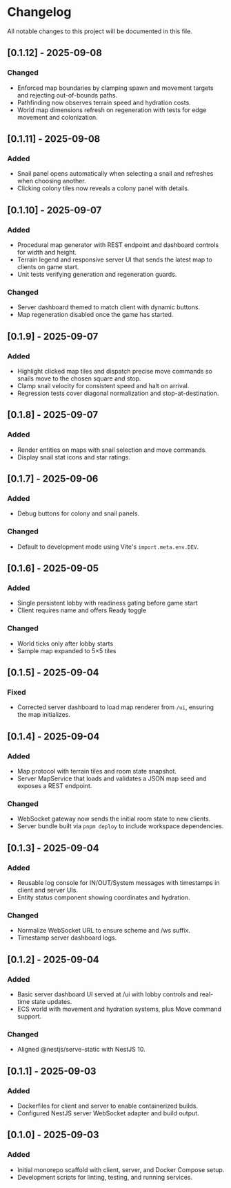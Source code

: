 # Changelog

All notable changes to this project will be documented in this file.

## [0.1.12] - 2025-09-08
### Changed
- Enforced map boundaries by clamping spawn and movement targets and rejecting out-of-bounds paths.
- Pathfinding now observes terrain speed and hydration costs.
- World map dimensions refresh on regeneration with tests for edge movement and colonization.

## [0.1.11] - 2025-09-08
### Added
- Snail panel opens automatically when selecting a snail and refreshes when choosing another.
- Clicking colony tiles now reveals a colony panel with details.

## [0.1.10] - 2025-09-07
### Added
- Procedural map generator with REST endpoint and dashboard controls for width and height.
- Terrain legend and responsive server UI that sends the latest map to clients on game start.
- Unit tests verifying generation and regeneration guards.

### Changed
- Server dashboard themed to match client with dynamic buttons.
- Map regeneration disabled once the game has started.

## [0.1.9] - 2025-09-07
### Added
- Highlight clicked map tiles and dispatch precise move commands so snails move to the chosen square and stop.
- Clamp snail velocity for consistent speed and halt on arrival.
- Regression tests cover diagonal normalization and stop-at-destination.

## [0.1.8] - 2025-09-07
### Added
- Render entities on maps with snail selection and move commands.
- Display snail stat icons and star ratings.

## [0.1.7] - 2025-09-06
### Added
- Debug buttons for colony and snail panels.
### Changed
- Default to development mode using Vite's `import.meta.env.DEV`.

## [0.1.6] - 2025-09-05
### Added
- Single persistent lobby with readiness gating before game start
- Client requires name and offers Ready toggle
### Changed
- World ticks only after lobby starts
- Sample map expanded to 5×5 tiles

## [0.1.5] - 2025-09-04
### Fixed
- Corrected server dashboard to load map renderer from `/ui`, ensuring the map initializes.

## [0.1.4] - 2025-09-04
### Added
- Map protocol with terrain tiles and room state snapshot.
- Server MapService that loads and validates a JSON map seed and exposes a REST endpoint.
### Changed
- WebSocket gateway now sends the initial room state to new clients.
- Server bundle built via `pnpm deploy` to include workspace dependencies.

## [0.1.3] - 2025-09-04
### Added
- Reusable log console for IN/OUT/System messages with timestamps in client and server UIs.
- Entity status component showing coordinates and hydration.
### Changed
- Normalize WebSocket URL to ensure scheme and /ws suffix.
- Timestamp server dashboard logs.

## [0.1.2] - 2025-09-04
### Added
- Basic server dashboard UI served at /ui with lobby controls and real-time state updates.
- ECS world with movement and hydration systems, plus Move command support.
### Changed
- Aligned @nestjs/serve-static with NestJS 10.

## [0.1.1] - 2025-09-03
### Added
- Dockerfiles for client and server to enable containerized builds.
- Configured NestJS server WebSocket adapter and build output.

## [0.1.0] - 2025-09-03
### Added
- Initial monorepo scaffold with client, server, and Docker Compose setup.
- Development scripts for linting, testing, and running services.

